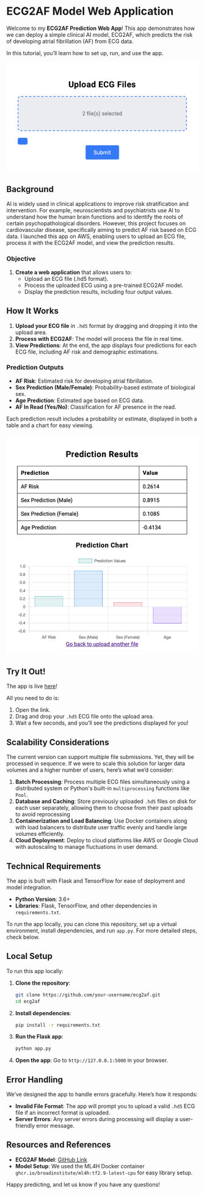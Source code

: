 # ECG2AF Model Web Application

Welcome to my **ECG2AF Prediction Web App**! This app demonstrates how we can deploy a simple clinical AI model, ECG2AF, which predicts the risk of developing atrial fibrillation (AF) from ECG data.

In this tutorial, you’ll learn how to set up, run, and use the app.

![Upload ECG File](fig/uploads2.png)

## Background

AI is widely used in clinical applications to improve risk stratification and intervention. For example, neuroscientists and psychiatrists use AI to understand how the human brain functions and to identify the roots of certain psychopathological disorders. However, this project focuses on cardiovascular disease, specifically aiming to predict AF risk based on ECG data.
I launched this app on AWS, enabling users to upload an ECG file, process it with the ECG2AF model, and view the prediction results.

### Objective

1. **Create a web application** that allows users to:
   - Upload an ECG file (.hd5 format).
   - Process the uploaded ECG using a pre-trained ECG2AF model.
   - Display the prediction results, including four output values.

## How It Works

1. **Upload your ECG file** in `.hd5` format by dragging and dropping it into the upload area.
2. **Process with ECG2AF**: The model will process the file in real time.
3. **View Predictions**: At the end, the app displays four predictions for each ECG file, including AF risk and demographic estimations.

### Prediction Outputs

- **AF Risk**: Estimated risk for developing atrial fibrillation.
- **Sex Prediction (Male/Female)**: Probability-based estimate of biological sex.
- **Age Prediction**: Estimated age based on ECG data.
- **AF In Read (Yes/No)**: Classification for AF presence in the read.

Each prediction result includes a probability or estimate, displayed in both a table and a chart for easy viewing.

![Example Results](fig/results2.png)

## Try It Out!

The app is live [here](http://34.204.36.84:5000/)! 

All you need to do is:
1. Open the link.
2. Drag and drop your `.hd5` ECG file onto the upload area.
3. Wait a few seconds, and you’ll see the predictions displayed for you!

## Scalability Considerations

The current version can support multiple file submissions. Yet, they will be processed in sequence. If we were to scale this solution for larger data volumes and a higher number of users, here’s what we’d consider:

1. **Batch Processing**: Process multiple ECG files simultaneously using a distributed system or Python's built-in ``multiprocessing`` functions like ``Pool``. 
2. **Database and Caching**: Store previously uploaded `.hd5` files on disk for each user separately, allowing them to choose from their past uploads to avoid reprocessing
3. **Containerization and Load Balancing**: Use Docker containers along with load balancers to distribute user traffic evenly and handle large volumes efficiently.
4. **Cloud Deployment**: Deploy to cloud platforms like AWS or Google Cloud with autoscaling to manage fluctuations in user demand.

## Technical Requirements

The app is built with Flask and TensorFlow for ease of deployment and model integration.

- **Python Version**: 3.6+
- **Libraries**: Flask, TensorFlow, and other dependencies in `requirements.txt`.

To run the app locally, you can clone this repository, set up a virtual environment, install dependencies, and run `app.py`. For more detailed steps, check below.

## Local Setup

To run this app locally:

1. **Clone the repository**:
   ```bash
   git clone https://github.com/your-username/ecg2af.git
   cd ecg2af
   ```

2. **Install dependencies**:
   ```bash
   pip install -r requirements.txt
   ```

3. **Run the Flask app**:
   ```bash
   python app.py
   ```

4. **Open the app**: Go to `http://127.0.0.1:5000` in your browser.

## Error Handling

We’ve designed the app to handle errors gracefully. Here’s how it responds:
- **Invalid File Format**: The app will prompt you to upload a valid `.hd5` ECG file if an incorrect format is uploaded.
- **Server Errors**: Any server errors during processing will display a user-friendly error message.

## Resources and References

- **ECG2AF Model**: [GitHub Link](https://github.com/broadinstitute/ml4h/tree/master/model_zoo/ECG2AF)
- **Model Setup**: We used the ML4H Docker container `ghcr.io/broadinstitute/ml4h:tf2.9-latest-cpu` for easy library setup.

Happy predicting, and let us know if you have any questions!
